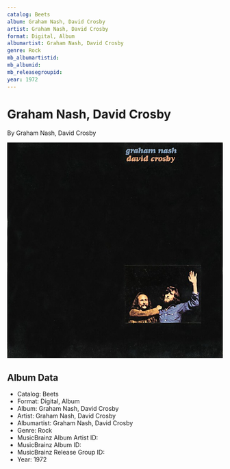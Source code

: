 ```yaml
---
catalog: Beets
album: Graham Nash, David Crosby
artist: Graham Nash, David Crosby
format: Digital, Album
albumartist: Graham Nash, David Crosby
genre: Rock
mb_albumartistid: 
mb_albumid: 
mb_releasegroupid: 
year: 1972
---
```


# Graham Nash, David Crosby

By Graham Nash, David Crosby

![](../../assets/beetscovers/Graham_Nash__David_Crosby-Graham_Nash__David_Crosby.jpg)

## Album Data

- Catalog: Beets
- Format: Digital, Album
- Album: Graham Nash, David Crosby
- Artist: Graham Nash, David Crosby
- Albumartist: Graham Nash, David Crosby
- Genre: Rock
- MusicBrainz Album Artist ID: 
- MusicBrainz Album ID: 
- MusicBrainz Release Group ID: 
- Year: 1972

